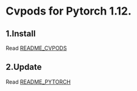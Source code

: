 # Cvpods for Pytorch 1.12.


## 1.Install

Read [README_CVPODS](README_CVPODS.md)


## 2.Update

Read [README_PYTORCH](README_PYTORCH.md)